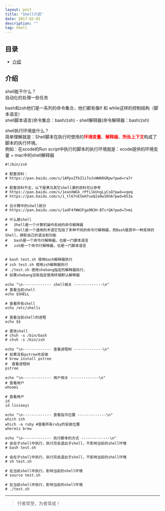 ```yaml
---
layout: post
title: "Shell介绍"
date: 2017-02-01
description: ""
tag: Shell
---
```


## 目录

* [介绍](#content1)


<!-- ************************************************ -->
## <a id="content1">介绍</a>

shell能干什么？    
自动化的处理一些任务     

bash和zsh他们是一系列的命令集合，他们都有像if 和 while这样的控制结构（脚本语言）    
shell脚本语言(命令集合：bash/zsh) - shell解释器(命令解释器：bash/zsh)

shell执行环境是什么？    
简单理解就是：Shell脚本在执行时使用的<span style="color:red;font-weight:bold">环境变量</span>、<span style="color:red;font-weight:bold">解释器</span>、<span style="color:red;font-weight:bold">所处上下文</span>构成了脚本的执行环境。   
例如：在xcode的Run script中执行的脚本的执行环境就是：xcode提供的环境变量 + mac中的shell解释器    


```shell
#!/bin/zsh

# 配套资料：
# https://pan.baidu.com/s/1APpxZfbZ1i7aJsWW80GRpw?pwd=ra7r

# 配套资料不全，以下是黑马其它shell课的资料可以参考
# https://pan.baidu.com/s/1eanXWGk_rPfi1kUngLyCsQ?pwd=xqeq
# https://pan.baidu.com/s/1_tl67nESeH7uoQ2a9w1KhA?pwd=853a

# 云计算中的shell部分
# https://pan.baidu.com/s/1adF4fWW2Fga9N3H-BTcrQA?pwd=7nmi

# 什么是shell
# 	Shell是一个计算机操作系统的命令解释器
# 	Shell是一个通用的术语它包括了多种不同的命令行解释器，而Bash是其中一种具体的Shell，拥有自己的语法和功能
# 	bash是一个命令行解释器，也是一门脚本语言
# 	zsh是一个命令行解释器，也是一门脚本语言


# bash test.sh 使用bash解释器执行
# zsh test.sh 使用zsh解释器执行
# ./test.sh 使用shebang指定的解释器执行，
# 如果shebang没有指定使用终端默认解释器
```

```shell
echo "\n------------- shell相关 -------------\n"
# 查看当前shell
echo $SHELL

# 查看所有shell
echo /etc/shells

# 查看当前shell的进程
echo $$

# 更改shell
# chsh -s /bin/bash
# chsh -s /bin/zsh
```

```shell
echo "\n------------- 查看进程树 -------------\n"
# 如果没有pstree先安装
# brew install pstree
#  查看进程树
pstree
```

```shell
echo "\n------------- 用户相关 -------------\n"
# 查看用户
whoami

# 查看用户
id
id lixiaoyi
```

```shell
echo "\n------------- 查看指令位置 -------------\n"
which zsh
which -a ruby #查看所有ruby的安装位置
whereis brew
```

```shell
echo "\n------------- 执行脚本的方式 -------------\n"
# 会在子shell中执行，执行完会退出子shell，不影响当前的shell环境
# bash test.sh

# 会在子shell中执行，执行完会退出子shell，不影响当前的shell环境
# sh test.sh

# 在当前shell中执行，影响当前的shell环境
# source test.sh

# 在当前shell中执行，影响当前的shell环境
# ./test.sh
```



----------
>  行者常至，为者常成！





